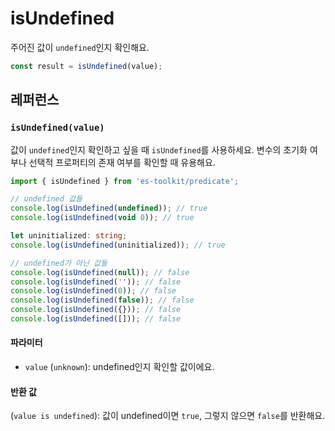 # isUndefined

주어진 값이 `undefined`인지 확인해요.

```typescript
const result = isUndefined(value);
```

## 레퍼런스

### `isUndefined(value)`

값이 `undefined`인지 확인하고 싶을 때 `isUndefined`를 사용하세요. 변수의 초기화 여부나 선택적 프로퍼티의 존재 여부를 확인할 때 유용해요.

```typescript
import { isUndefined } from 'es-toolkit/predicate';

// undefined 값들
console.log(isUndefined(undefined)); // true
console.log(isUndefined(void 0)); // true

let uninitialized: string;
console.log(isUndefined(uninitialized)); // true

// undefined가 아닌 값들
console.log(isUndefined(null)); // false
console.log(isUndefined('')); // false
console.log(isUndefined(0)); // false
console.log(isUndefined(false)); // false
console.log(isUndefined({})); // false
console.log(isUndefined([])); // false
```

#### 파라미터

- `value` (`unknown`): undefined인지 확인할 값이에요.

#### 반환 값

(`value is undefined`): 값이 undefined이면 `true`, 그렇지 않으면 `false`를 반환해요.

